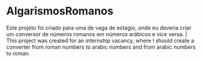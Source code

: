 # AlgarismosRomanos
Este projeto foi criado para uma de vaga de estagio, onde eu deveria criar um conversor de números romanos em números arábicos e vice versa. | This project was created for an internship vacancy, where I should create a converter from roman numbers to arabic numbers and from arabic numbers to roman. 
